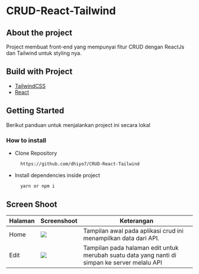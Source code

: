 # CRUD-React-Tailwind

## About the project

Project membuat front-end yang mempunyai fitur CRUD dengan ReactJs dan Tailwind untuk styling nya.

## Build with Project

- [TailwindCSS](https://tailwindcss.com/)
- [React](https://reactjs.org/)

## Getting Started

Berikut panduan untuk menjalankan project ini secara lokal

### How to install

- Clone Repository
  
  ```sh
    https://github.com/dhiyo7/CRUD-React-Tailwind
  ```

- Install dependencies inside project
  
  ```sh
    yarn or npm i
  ```

## Screen Shoot

| Halaman | Screenshoot                                                                                                       | Keterangan                                                  |
| ------- | ----------------------------------------------------------------------------------------------------------------- | ----------------------------------------------------------- |
| Home    | ![](https://res.cloudinary.com/devloops7/image/upload/v1616572329/yyy/smartmockups_kmn5eo2u_j5flmy.png) | Tampilan awal pada aplikasi crud ini menampilkan data dari API. |
| Edit  | ![](https://res.cloudinary.com/devloops7/image/upload/v1616572409/yyy/smartmockups_kmn5exxa_fcl5sb.png) | Tampilan pada halaman edit untuk merubah suatu data yang nanti di simpan ke server melalu API                               |


